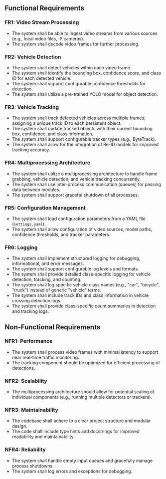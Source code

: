 ## Functional Requirements

### FR1: Video Stream Processing

- The system shall be able to ingest video streams from various sources (e.g., local video files, IP cameras).
- The system shall decode video frames for further processing.

### FR2: Vehicle Detection

- The system shall detect vehicles within each video frame.
- The system shall identify the bounding box, confidence score, and class ID for each detected vehicle.
- The system shall support configurable confidence thresholds for detection.
- The system shall utilize a pre-trained YOLO model for object detection.

### FR3: Vehicle Tracking

- The system shall track detected vehicles across multiple frames, assigning a unique track ID to each persistent object.
- The system shall update tracked objects with their current bounding box, confidence, and class information.
- The system shall support configurable tracker types (e.g., ByteTrack).
- The system shall allow for the integration of Re-ID models for improved tracking accuracy.

### FR4: Multiprocessing Architecture

- The system shall utilize a multiprocessing architecture to handle frame grabbing, vehicle detection, and vehicle tracking concurrently.
- The system shall use inter-process communication (queues) for passing data between modules.
- The system shall support graceful shutdown of all processes.

### FR5: Configuration Management

- The system shall load configuration parameters from a YAML file (`settings.yaml`).
- The system shall allow configuration of video sources, model paths, confidence thresholds, and tracker parameters.

### FR6: Logging

- The system shall implement structured logging for debugging, informational, and error messages.
- The system shall support configurable log levels and formats.
- The system shall provide detailed class-specific logging for vehicle detection, tracking, and counting.
- The system shall log specific vehicle class names (e.g., "car", "bicycle", "truck") instead of generic "vehicle" terms.
- The system shall include track IDs and class information in vehicle crossing detection logs.
- The system shall provide class-specific count summaries in detection and tracking logs.

## Non-Functional Requirements

### NFR1: Performance

- The system shall process video frames with minimal latency to support near real-time traffic monitoring.
- The tracking component should be optimized for efficient processing of detections.

### NFR2: Scalability

- The multiprocessing architecture should allow for potential scaling of individual components (e.g., running multiple detectors or trackers).

### NFR3: Maintainability

- The codebase shall adhere to a clear project structure and modular design.
- The code shall include type hints and docstrings for improved readability and maintainability.

### NFR4: Reliability

- The system shall handle empty input queues and gracefully manage process shutdowns.
- The system shall log errors and exceptions for debugging.

